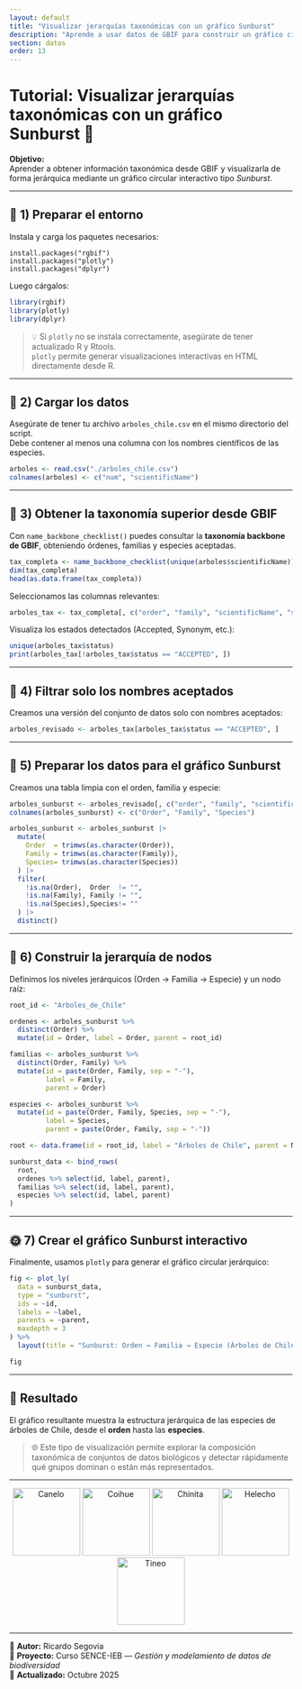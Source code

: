 ```yaml
---
layout: default
title: "Visualizar jerarquías taxonómicas con un gráfico Sunburst"
description: "Aprende a usar datos de GBIF para construir un gráfico circular jerárquico (Orden → Familia → Especie) con Plotly"
section: datos
order: 13
---
```


# Tutorial: Visualizar jerarquías taxonómicas con un gráfico Sunburst 🌳

**Objetivo:**  
Aprender a obtener información taxonómica desde GBIF y visualizarla de forma jerárquica mediante un gráfico circular interactivo tipo *Sunburst*.

---

## 🧩 1) Preparar el entorno

Instala y carga los paquetes necesarios:

<div class="language-r highlighter-rouge"><div class="highlight"><pre class="highlight"><code><span class="n">install.packages</span><span class="p">(</span><span class="s2">"rgbif"</span><span class="p">)</span>
<span class="n">install.packages</span><span class="p">(</span><span class="s2">"plotly"</span><span class="p">)</span>
<span class="n">install.packages</span><span class="p">(</span><span class="s2">"dplyr"</span><span class="p">)</span>
</code></pre></div></div>

Luego cárgalos:

```r
library(rgbif)
library(plotly)
library(dplyr)
```

> 💡 Si `plotly` no se instala correctamente, asegúrate de tener actualizado R y Rtools.  
> `plotly` permite generar visualizaciones interactivas en HTML directamente desde R.

---

## 🌱 2) Cargar los datos

Asegúrate de tener tu archivo `arboles_chile.csv` en el mismo directorio del script.  
Debe contener al menos una columna con los nombres científicos de las especies.

```r
arboles <- read.csv("./arboles_chile.csv")
colnames(arboles) <- c("num", "scientificName")
```

---

## 🔎 3) Obtener la taxonomía superior desde GBIF

Con `name_backbone_checklist()` puedes consultar la **taxonomía backbone de GBIF**, obteniendo órdenes, familias y especies aceptadas.

```r
tax_completa <- name_backbone_checklist(unique(arboles$scientificName))
dim(tax_completa)
head(as.data.frame(tax_completa))
```

Seleccionamos las columnas relevantes:

```r
arboles_tax <- tax_completa[, c("order", "family", "scientificName", "status", "species")]
```

Visualiza los estados detectados (Accepted, Synonym, etc.):


```r
unique(arboles_tax$status)
print(arboles_tax[!arboles_tax$status == "ACCEPTED", ])
```

---

## 🌿 4) Filtrar solo los nombres aceptados

Creamos una versión del conjunto de datos solo con nombres aceptados:

```r
arboles_revisado <- arboles_tax[arboles_tax$status == "ACCEPTED", ]
```

---

## 🍃 5) Preparar los datos para el gráfico Sunburst

Creamos una tabla limpia con el orden, familia y especie:

```r
arboles_sunburst <- arboles_revisado[, c("order", "family", "scientificName")]
colnames(arboles_sunburst) <- c("Order", "Family", "Species")

arboles_sunburst <- arboles_sunburst |>
  mutate(
    Order  = trimws(as.character(Order)),
    Family = trimws(as.character(Family)),
    Species= trimws(as.character(Species))
  ) |>
  filter(
    !is.na(Order),  Order  != "",
    !is.na(Family), Family != "",
    !is.na(Species),Species!= ""
  ) |>
  distinct()
```

---

## 🌸 6) Construir la jerarquía de nodos

Definimos los niveles jerárquicos (Orden → Familia → Especie) y un nodo raíz:

```r
root_id <- "Arboles_de_Chile"

ordenes <- arboles_sunburst %>%
  distinct(Order) %>%
  mutate(id = Order, label = Order, parent = root_id)

familias <- arboles_sunburst %>%
  distinct(Order, Family) %>%
  mutate(id = paste(Order, Family, sep = "-"),
         label = Family,
         parent = Order)

especies <- arboles_sunburst %>%
  mutate(id = paste(Order, Family, Species, sep = "-"),
         label = Species,
         parent = paste(Order, Family, sep = "-"))

root <- data.frame(id = root_id, label = "Árboles de Chile", parent = NA_character_, stringsAsFactors = FALSE)

sunburst_data <- bind_rows(
  root,
  ordenes %>% select(id, label, parent),
  familias %>% select(id, label, parent),
  especies %>% select(id, label, parent)
)
```

---

## 🌞 7) Crear el gráfico Sunburst interactivo

Finalmente, usamos `plotly` para generar el gráfico circular jerárquico:

```r
fig <- plot_ly(
  data = sunburst_data,
  type = "sunburst",
  ids = ~id,
  labels = ~label,
  parents = ~parent,
  maxdepth = 3
) %>%
  layout(title = "Sunburst: Orden → Familia → Especie (Árboles de Chile)")

fig
```

---

## 🌳 Resultado

El gráfico resultante muestra la estructura jerárquica de las especies de árboles de Chile, desde el **orden** hasta las **especies**.

> 🌐 Este tipo de visualización permite explorar la composición taxonómica de conjuntos de datos biológicos y detectar rápidamente qué grupos dominan o están más representados.

---

<div align="center">
  <img src="/assets/img/E_Canelo.png" alt="Canelo" width="120"/>
  <img src="/assets/img/E_Coihue.png" alt="Coihue" width="120"/>
  <img src="/assets/img/E_Chinita.png" alt="Chinita" width="120"/>
  <img src="/assets/img/E_Blechnum.png" alt="Helecho" width="120"/>
  <img src="/assets/img/E_Tineo.png" alt="Tineo" width="120"/>
</div>

---

📘 **Autor:** Ricardo Segovia  
🧩 **Proyecto:** Curso SENCE-IEB — *Gestión y modelamiento de datos de biodiversidad*  
📅 **Actualizado:** Octubre 2025
